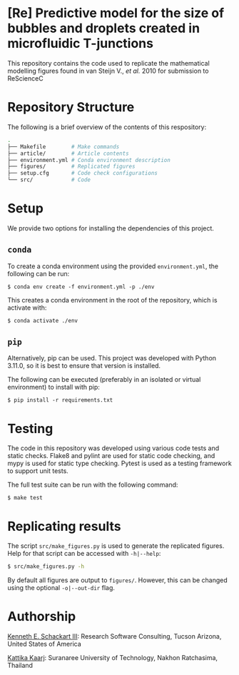 # [Re] Predictive model for the size of bubbles and droplets created in microfluidic T-junctions

This repository contains the code used to replicate the mathematical modelling figures found in van Steijn V., *et al.* 2010 for submission to ReScienceC

# Repository Structure

The following is a brief overview of the contents of this respository:

```sh
.
├── Makefile        # Make commands
├── article/        # Article contents
├── environment.yml # Conda environment description
├── figures/        # Replicated figures
├── setup.cfg       # Code check configurations
└── src/            # Code
```

# Setup

We provide two options for installing the dependencies of this project.

## `conda`

To create a conda environment using the provided `environment.yml`, the following can be run:

```
$ conda env create -f environment.yml -p ./env
```

This creates a conda environment in the root of the repository, which is activate with:

```sh
$ conda activate ./env
```

## `pip`

Alternatively, pip can be used. This project was developed with Python 3.11.0, so it is best to ensure that version is installed.

The following can be executed (preferably in an isolated or virtual environment) to install with pip:

```
$ pip install -r requirements.txt
```

# Testing

The code in this repository was developed using various code tests and static checks. Flake8 and pylint are used for static code checking, and mypy is used for static type checking. Pytest is used as a testing framework to support unit tests.

The full test suite can be run with the following command:

```
$ make test
```

# Replicating results

The script `src/make_figures.py` is used to generate the replicated figures. Help for that script can be accessed with `-h|--help`:

```sh
$ src/make_figures.py -h
```

By default all figures are output to `figures/`. However, this can be changed using the optional `-o|--out-dir` flag.

# Authorship

[Kenneth E. Schackart III](schackartk1@gmail.com): Research Software Consulting, Tucson Arizona, United States of America

[Kattika Kaarj](): Suranaree University of Technology, Nakhon Ratchasima, Thailand 